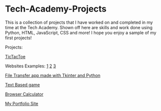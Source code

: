 # Tech-Academy-Projects
This is a collection of projects that I have worked on and completed in my time at the Tech Academy.
Shown off here are skills and work done using Python, HTML, JavaScript, CSS and more!
I hope you enjoy a sample of my first projects!

Projects:

[TicTacToe](https://github.com/ZShick/Tech-Academy-Projects/tree/main/TicTacToe)

Websites Examples: [1](https://github.com/ZShick/Tech-Academy-Projects/tree/main/One-Page%20Website) [2](https://github.com/ZShick/Tech-Academy-Projects/tree/main/bootstrap4_project) [3](https://github.com/ZShick/Tech-Academy-Projects/tree/main/Website_Assignment)

[File Transfer app made with Tkinter and Python](https://github.com/ZShick/Tech-Academy-Projects/blob/main/FileTransferPythonTkinterAssignment.py)

[Text Based game](https://github.com/ZShick/Tech-Academy-Projects/blob/main/txtGame.py)

[Browser Calculator](https://github.com/ZShick/Tech-Academy-Projects/tree/main/Calculator)

[My Portfolio Site](https://zshick.github.io/#Home)
